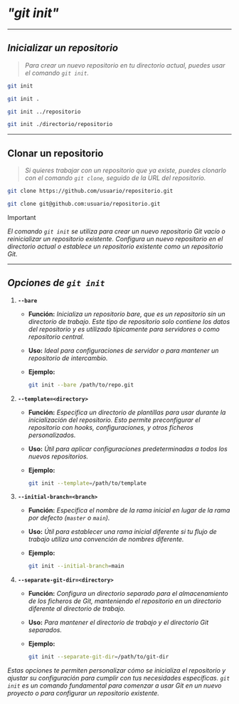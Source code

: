 <!-- Autor: Daniel Benjamin Perez Morales -->
<!-- GitHub: https://github.com/D4nitrix13 -->
<!-- GitLab: https://gitlab.com/D4nitrix13 -->
<!-- Correo electrónico: danielperezdev@proton.me -->
# ***"git init"***

---

## ***Inicializar un repositorio***

> *Para crear un nuevo repositorio en tu directorio actual, puedes usar el comando `git init`.*

```bash
git init
```

```bash
git init .
```

```bash
git init ../repositorio
```

```bash
git init ./directorio/repositorio
```

---

## **Clonar un repositorio**

> *Si quieres trabajar con un repositorio que ya existe, puedes clonarlo con el comando `git clone`, seguido de la URL del repositorio.*

```bash
git clone https://github.com/usuario/repositorio.git
```

```bash
git clone git@github.com:usuario/repositorio.git
```

> [!IMPORTANT]
> *El comando `git init` se utiliza para crear un nuevo repositorio Git vacío o reinicializar un repositorio existente. Configura un nuevo repositorio en el directorio actual o establece un repositorio existente como un repositorio Git.*

---

## ***Opciones de `git init`***

1. **`--bare`**
   - **Función:** *Inicializa un repositorio bare, que es un repositorio sin un directorio de trabajo. Este tipo de repositorio solo contiene los datos del repositorio y es utilizado típicamente para servidores o como repositorio central.*
   - **Uso:** *Ideal para configuraciones de servidor o para mantener un repositorio de intercambio.*
   - **Ejemplo:**

     ```bash
     git init --bare /path/to/repo.git
     ```

2. **`--template=<directory>`**
   - **Función:** *Especifica un directorio de plantillas para usar durante la inicialización del repositorio. Esto permite preconfigurar el repositorio con hooks, configuraciones, y otros ficheros personalizados.*
   - **Uso:** *Útil para aplicar configuraciones predeterminadas a todos los nuevos repositorios.*
   - **Ejemplo:**

     ```bash
     git init --template=/path/to/template
     ```

3. **`--initial-branch=<branch>`**
   - **Función:** *Especifica el nombre de la rama inicial en lugar de la rama por defecto (`master` o `main`).*
   - **Uso:** *Útil para establecer una rama inicial diferente si tu flujo de trabajo utiliza una convención de nombres diferente.*
   - **Ejemplo:**

     ```bash
     git init --initial-branch=main
     ```

4. **`--separate-git-dir=<directory>`**
   - **Función:** *Configura un directorio separado para el almacenamiento de los ficheros de Git, manteniendo el repositorio en un directorio diferente al directorio de trabajo.*
   - **Uso:** *Para mantener el directorio de trabajo y el directorio Git separados.*
   - **Ejemplo:**

     ```bash
     git init --separate-git-dir=/path/to/git-dir
     ```

*Estas opciones te permiten personalizar cómo se inicializa el repositorio y ajustar su configuración para cumplir con tus necesidades específicas. `git init` es un comando fundamental para comenzar a usar Git en un nuevo proyecto o para configurar un repositorio existente.*
